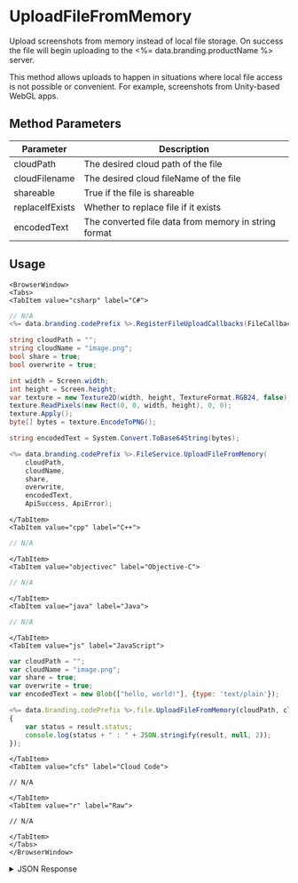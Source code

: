 # UploadFileFromMemory

Upload screenshots from memory instead of local file storage. On success the file will begin uploading to the <%= data.branding.productName %> server.

This method allows uploads to happen in situations where local file access is not possible or convenient. For example, screenshots from Unity-based WebGL apps.


<PartialServop service_name="file" operation_name="PREPARE_USER_UPLOAD" />

## Method Parameters
Parameter | Description
--------- | -----------
cloudPath | The desired cloud path of the file
cloudFilename | The desired cloud fileName of the file
shareable | True if the file is shareable
replaceIfExists | Whether to replace file if it exists
encodedText | The converted file data from memory in string format

## Usage

```mdx-code-block
<BrowserWindow>
<Tabs>
<TabItem value="csharp" label="C#">
```

```csharp
// N/A
<%= data.branding.codePrefix %>.RegisterFileUploadCallbacks(FileCallbackSuccess, FileCallbackFail);

string cloudPath = "";
string cloudName = "image.png";
bool share = true;
bool overwrite = true;

int width = Screen.width;
int height = Screen.height;
var texture = new Texture2D(width, height, TextureFormat.RGB24, false);
texture.ReadPixels(new Rect(0, 0, width, height), 0, 0);
texture.Apply();
byte[] bytes = texture.EncodeToPNG();

string encodedText = System.Convert.ToBase64String(bytes);

<%= data.branding.codePrefix %>.FileService.UploadFileFromMemory(
    cloudPath,
    cloudName,
    share,
    overwrite,
    encodedText,
    ApiSuccess, ApiError);
```

```mdx-code-block
</TabItem>
<TabItem value="cpp" label="C++">
```

```cpp
// N/A
```

```mdx-code-block
</TabItem>
<TabItem value="objectivec" label="Objective-C">
```

```objectivec
// N/A
```

```mdx-code-block
</TabItem>
<TabItem value="java" label="Java">
```

```java
// N/A
```

```mdx-code-block
</TabItem>
<TabItem value="js" label="JavaScript">
```

```javascript
var cloudPath = "";
var cloudName = "image.png";
var share = true;
var overwrite = true;
var encodedText = new Blob(["hello, world!"], {type: 'text/plain'});

<%= data.branding.codePrefix %>.file.UploadFileFromMemory(cloudPath, cloudName, share, overwrite, encodedText, result =>
{
	var status = result.status;
	console.log(status + " : " + JSON.stringify(result, null, 2));
});
```

```mdx-code-block
</TabItem>
<TabItem value="cfs" label="Cloud Code">
```

```cfscript
// N/A
```

```mdx-code-block
</TabItem>
<TabItem value="r" label="Raw">
```

```cfscript
// N/A
```

```mdx-code-block
</TabItem>
</Tabs>
</BrowserWindow>
```

<details>
<summary>JSON Response</summary>

```json
{
    "status": 200,
    "data": {
        "fileDetails": {
            "gameId": "12186",
            "shareable": true,
            "uploadId": "a11e0e65-8843-47a6-a1b7-c4e7a82baa88",
            "replaceIfExists": true,
            "cloudPath": "",
            "expiresAt": 1605641010658,
            "createdAt": 1605036210658,
            "fileSize": 72636,
            "profileId": "bc33dae0-9334-4798-9f4d-a5e99842e8c6",
            "cloudLocation": "bc/g/12186/u/bc33dae0-9334-4798-9f4d-a5e99842e8c6/f/image.png",
            "localPath": "iVBORw0KGgoAAAANSUhEUgAAAQ8AAAEFCAIAAABy...AElFTkSuQmCC",
            "cloudFilename": "image.png",
            "fileType": "User",
            "updatedAt": 1605036210658
        }
    }
}
```
</details>

